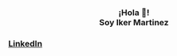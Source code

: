 <p align="center" width="300">
   <!--img align="center" width="200" src="https://user-images.githubusercontent.com/1561955/106762302-fda9de00-6635-11eb-99be-3ef744e60c0e.png" /-->
   <h3 align="center">¡Hola 👋! <br>Soy Iker Martinez</h3>
</p>

### [LinkedIn](https://www.linkedin.com/in/iker-martinez)
